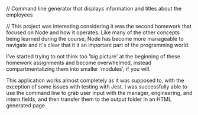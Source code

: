 // Command line generator that displays information and titles about the employees

// This project was interesting considering it was the second homework that focused on Node and how it operates. Like many of the other concepts being learned during the course, Node has become more manageable to navigate and it's clear that it it an important part of the programming world. 

I've started trying to not think too 'big picture' at the beginning of these homework assignments and become overwhelmed, instead compartmentalizing them into smaller 'modules', if you will. 

This application works almost completely as it was supposed to, with the exception of some issues with testing with Jest. I was successfully able to use the command line to grab user input with the manager, engineering, and intern fields, and then transfer them to the output folder in an HTML generated page. 
